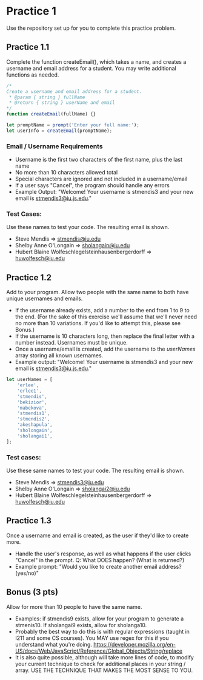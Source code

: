 # Practice 1

Use the repository set up for you to complete this practice problem.

## Practice 1.1

Complete the function createEmail(), which takes a name, and creates a username and email address for a student. You may write additional functions as needed.

```js
/*
Create a username and email address for a student.
 * @param { string } fullName
 * @return { string } userName and email
*/
function createEmail(fullName) {}

let promptName = prompt('Enter your full name:');
let userInfo = createEmail(promptName);
```

### Email / Username Requirements

-   Username is the first two characters of the first name, plus the last name
-   No more than 10 characters allowed total
-   Special characters are ignored and not included in a username/email
-   If a user says "Cancel", the program should handle any errors
-   Example Output: "Welcome! Your username is stmendis3 and your new email is stmendis3@iu.js.edu."

### Test Cases:

Use these names to test your code. The resulting email is shown.

-   Steve Mendis => stmendis@iu.edu
-   Shelby Anne O'Longain => sholangain@iu.edu
-   Hubert Blaine Wolfeschlegelsteinhausenbergerdorff => huwolfesch@iu.edu

## Practice 1.2

Add to your program. Allow two people with the same name to both have unique usernames and emails.

-   If the username already exists, add a number to the end from 1 to 9 to the end. (For the sake of this exercise we'll assume that we'll never need no more than 10 variations. If you'd like to attempt this, please see Bonus.)
-   If the username is 10 characters long, then replace the final letter with a number instead. Usernames must be unique.
-   Once a username/email is created, add the username to the _userNames_ array storing all known usernames.
-   Example output: "Welcome! Your username is stmendis3 and your new email is stmendis3@iu.js.edu."

```js
let userNames = [
    'erlee',
    'erlee1',
    'stmendis',
    'bekizior',
    'mabekova',
    'stmendis1',
    'stmendis2',
    'akeshapula',
    'sholongain',
    'sholangai1',
];
```

### Test cases:

Use these same names to test your code. The resulting email is shown.

-   Steve Mendis => stmendis3@iu.edu
-   Shelby Anne O'Longain => sholangai2@iu.edu
-   Hubert Blaine Wolfeschlegelsteinhausenbergerdorff => huwolfesch@iu.edu

## Practice 1.3

Once a username and email is created, as the user if they'd like to create more.

-   Handle the user's response, as well as what happens if the user clicks "Cancel" in the prompt. Q: What DOES happen? (What is returned?)
-   Example prompt: "Would you like to create another email address? (yes/no)"

## Bonus (3 pts)

Allow for more than 10 people to have the same name.

-   Examples: if stmendis9 exists, allow for your program to generate a stmenis10. If sholangai9 exists, allow for sholanga10.
-   Probably the best way to do this is with regular expressions (taught in I211 and some CS courses). You MAY use regex for this if you understand what you're doing. https://developer.mozilla.org/en-US/docs/Web/JavaScript/Reference/Global_Objects/String/replace
-   It is also quite possible, although will take more lines of code, to modify your current technique to check for additional places in your string / array. USE THE TECHNIQUE THAT MAKES THE MOST SENSE TO YOU.